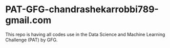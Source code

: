 # PAT-GFG-chandrashekarrobbi789-gmail.com
This repo is having all codes use in the Data Science and Machine Learning Challenge (PAT) by GFG.
